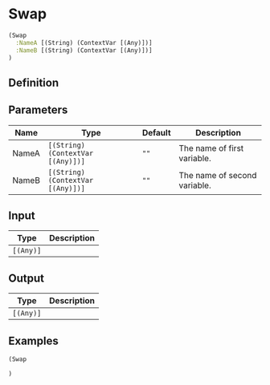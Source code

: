 # Swap

```clojure
(Swap
  :NameA [(String) (ContextVar [(Any)])]
  :NameB [(String) (ContextVar [(Any)])]
)
```

## Definition


## Parameters
| Name | Type | Default | Description |
|------|------|---------|-------------|
| NameA | `[(String) (ContextVar [(Any)])]` | `""` | The name of first variable. |
| NameB | `[(String) (ContextVar [(Any)])]` | `""` | The name of second variable. |


## Input
| Type | Description |
|------|-------------|
| `[(Any)]` |  |


## Output
| Type | Description |
|------|-------------|
| `[(Any)]` |  |


## Examples

```clojure
(Swap

)
```
